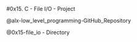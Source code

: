 #0x15. C - File I/O - Project

@alx-low_level_programming-GitHub_Repository 

@0x15-file_io - Directory
